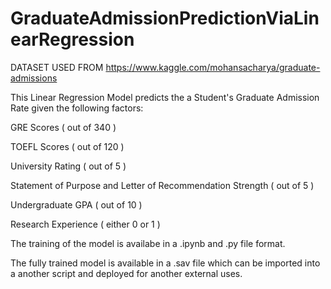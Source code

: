 # GraduateAdmissionPredictionViaLinearRegression
DATASET USED FROM https://www.kaggle.com/mohansacharya/graduate-admissions

This Linear Regression Model predicts the a Student's Graduate Admission Rate given the following factors:

GRE Scores ( out of 340 )

TOEFL Scores ( out of 120 )

University Rating ( out of 5 )

Statement of Purpose and Letter of Recommendation Strength ( out of 5 )

Undergraduate GPA ( out of 10 )

Research Experience ( either 0 or 1 )


The training of the model is availabe in a .ipynb and .py file format.

The fully trained model is available in a .sav file which can be imported into a another script and deployed for another external uses.


